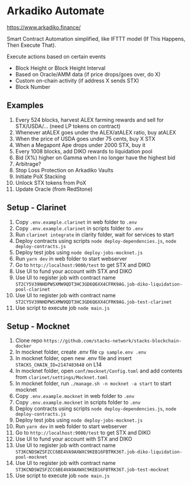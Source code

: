 # Arkadiko Automate
https://www.arkadiko.finance/

Smart Contract Automation simplified, like IFTTT model (If This Happens, Then Execute That).

Execute actions based on certain events
- Block Height or Block Height Interval
- Based on Oracle/AMM data (if price drops/goes over, do X)
- Custom on-chain activity (if address X sends STX)
- Block Number

## Examples

1. Every 524 blocks, harvest ALEX farming rewards and sell for STX/USDA/... (need LP tokens on contract)
2. Whenever atALEX goes under the ALEX/atALEX ratio, buy atALEX
3. When the price of USDA goes under 75 cents, buy X STX
4. When a Megapont Ape drops under 2000 STX, buy it
5. Every 1008 blocks, add DIKO rewards to liquidation pool
6. Bid (X%) higher on Gamma when I no longer have the highest bid
7. Arbitrage?
8. Stop Loss Protection on Arkadiko Vaults
9. Initiate PoX Stacking
10. Unlock STX tokens from PoX
11. Update Oracle (from RedStone)

## Setup - Clarinet
1. Copy `.env.example.clarinet` in web folder to `.env`
2. Copy `.env.example.clarinet` in scripts folder to `.env`
3. Run `clarinet integrate` in clarity folder, wait for services to start
4. Deploy contracts using scripts `node deploy-dependencies.js`, `node deploy-contracts.js`
5. Deploy test jobs using `node deploy-jobs-mocknet.js`
6. Run `yarn dev` in web folder to start webserver
7. Go to `http://localhost:9000/test` to get STX and DIKO
8. Use UI to fund your account with STX and DIKO
9. Use UI to register job with contract name `ST2CY5V39NHDPWSXMW9QDT3HC3GD6Q6XX4CFRK9AG.job-diko-liquidation-pool-clarinet`
10. Use UI to register job with contract name `ST2CY5V39NHDPWSXMW9QDT3HC3GD6Q6XX4CFRK9AG.job-test-clarinet`
11. Use script to execute job `node main.js`

## Setup - Mocknet
1. Clone repo `https://github.com/stacks-network/stacks-blockchain-docker`
2. In mocknet folder, create .env file `cp sample.env .env`
3. In mocknet folder, open new .env file and insert `STACKS_CHAIN_ID=2147483648` on L14
4. In mocknet folder, open `conf/mocknet/Config.toml` and add contents from `clarinet/settings/Mocknet.toml`
5. In mocknet folder, run `./manage.sh -n mocknet -a start` to start mocknet
6. Copy `.env.example.mocknet` in web folder to `.env`
7. Copy `.env.example.mocknet` in scripts folder to `.env`
8. Deploy contracts using scripts `node deploy-dependencies.js`, `node deploy-contracts.js`
9. Deploy test jobs using `node deploy-jobs-mocknet.js`
10. Run `yarn dev` in web folder to start webserver
11. Go to `http://localhost:9000/test` to get STX and DIKO
12. Use UI to fund your account with STX and DIKO
13. Use UI to register job with contract name `ST3KCNDSWZSFZCC6BE4VA9AXWXC9KEB16FBTRK36T.job-diko-liquidation-pool-mocknet`
14. Use UI to register job with contract name `ST3KCNDSWZSFZCC6BE4VA9AXWXC9KEB16FBTRK36T.job-test-mocknet`
15. Use script to execute job `node main.js`

 
